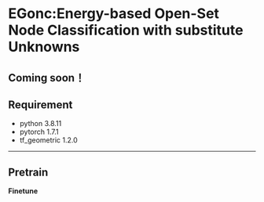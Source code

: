 # EGonc:Energy-based Open-Set Node Classification with substitute Unknowns

Coming soon！
---
**Requirement**
---
- python 3.8.11
- pytorch 1.7.1
- tf_geometric 1.2.0
---
**Pretrain**
---
**Finetune**


